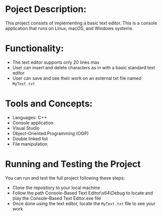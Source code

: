 # Poject Description:

This project consists of implementing a basic text editor.
This is a console application that runs on Linux, macOS, and Windows systems.

# Functionality:

- The text editor supports only 20 lines max
- User can insert and delete characters as in with a basic standard text editor 
- User can save and see their work on an external txt file named `MyText.txt`

# Tools and Concepts:
- Languages: C++
- Console application
- Visual Studio
- Object-Oriented Programming (OOP)
- Double linked list
- File manipulation

# Running and Testing the Project

You can run and test the full project following these steps:

- Clone the repository to your local machine
- Follow the path Console-Based Text Editor\x64\Debug to locate and play the Console-Based Text Editor.exe file
- Once done using the text editor, locate the `MyText.txt` file to see your work